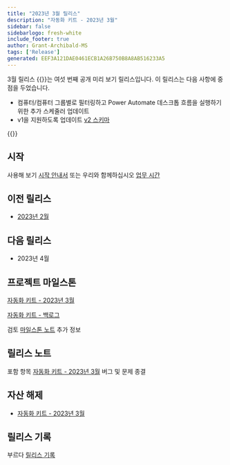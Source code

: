 ```yaml
---
title: "2023년 3월 릴리스"
description: "자동화 키트 - 2023년 3월"
sidebar: false
sidebarlogo: fresh-white
include_footer: true
author: Grant-Archibald-MS
tags: ['Release']
generated: EEF3A121DAE0461ECB1A26B750B8A8AB516233A5
---
```


3월 릴리스 {{<product-name>}}는 여섯 번째 공개 미리 보기 릴리스입니다. 이 릴리스는 다음 사항에 중점을 두었습니다.

- 컴퓨터/컴퓨터 그룹별로 필터링하고 Power Automate 데스크톱 흐름을 실행하기 위한 추가 스케줄러 업데이트
- v1을 지원하도록 업데이트 [v2 스키마](https://learn.microsoft.com/en-us/power-automate/desktop-flows/schema)

{{<questions name="/content/ko/releases/march-2023.json" completed="피드백을 제공해 주셔서 감사합니다." showNavigationButtons="false" locale="ko">}}

## 시작

사용해 보기 [시작 안내서](/ko/get-started) 또는 우리와 함께하십시오 [업무 시간](/ko/office-hours)

## 이전 릴리스

- [2023년 2월](/ko/releases/february-2023)

## 다음 릴리스

- 2023년 4월

## 프로젝트 마일스톤

[자동화 키트 - 2023년 3월](https://github.com/orgs/microsoft/projects/486/views/10)

[자동화 키트 - 백로그](https://github.com/orgs/microsoft/projects/486/views/1)

검토 [마일스톤 노트](/ko/releases/milestones) 추가 정보

## 릴리스 노트

포함 항목 [자동화 키트 - 2023년 3월](https://github.com/microsoft/powercat-automation-kit/releases/tag/AutomationKit-March2023) 버그 및 문제 종결

## 자산 해제

- [자동화 키트 - 2023년 3월](https://github.com/microsoft/powercat-automation-kit/releases/tag/AutomationKit-March2023)

## 릴리스 기록

부르다 [릴리스 기록](/ko/releases)
